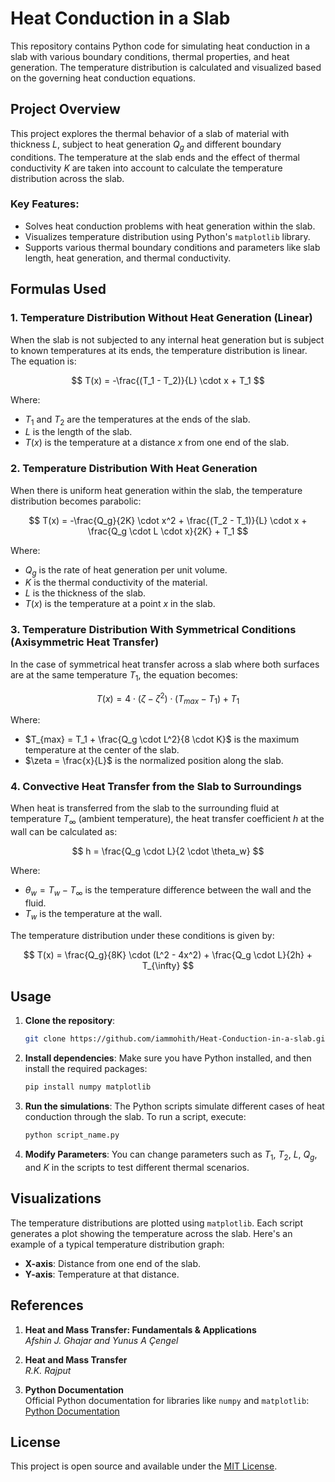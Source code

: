 # Heat Conduction in a Slab

This repository contains Python code for simulating heat conduction in a slab with various boundary conditions, thermal properties, and heat generation. The temperature distribution is calculated and visualized based on the governing heat conduction equations.

## Project Overview

This project explores the thermal behavior of a slab of material with thickness $L$, subject to heat generation $Q_g$ and different boundary conditions. The temperature at the slab ends and the effect of thermal conductivity $K$ are taken into account to calculate the temperature distribution across the slab. 

### Key Features:
- Solves heat conduction problems with heat generation within the slab.
- Visualizes temperature distribution using Python's `matplotlib` library.
- Supports various thermal boundary conditions and parameters like slab length, heat generation, and thermal conductivity.

## Formulas Used

### 1. **Temperature Distribution Without Heat Generation (Linear)**

When the slab is not subjected to any internal heat generation but is subject to known temperatures at its ends, the temperature distribution is linear. The equation is:

$$
T(x) = -\frac{(T_1 - T_2)}{L} \cdot x + T_1
$$

Where:
- $T_1$ and $T_2$ are the temperatures at the ends of the slab.
- $L$ is the length of the slab.
- $T(x)$ is the temperature at a distance $x$ from one end of the slab.

### 2. **Temperature Distribution With Heat Generation**

When there is uniform heat generation within the slab, the temperature distribution becomes parabolic:

$$
T(x) = -\frac{Q_g}{2K} \cdot x^2 + \frac{(T_2 - T_1)}{L} \cdot x + \frac{Q_g \cdot L \cdot x}{2K} + T_1
$$

Where:
- $Q_g$ is the rate of heat generation per unit volume.
- $K$ is the thermal conductivity of the material.
- $L$ is the thickness of the slab.
- $T(x)$ is the temperature at a point $x$ in the slab.

### 3. **Temperature Distribution With Symmetrical Conditions (Axisymmetric Heat Transfer)**

In the case of symmetrical heat transfer across a slab where both surfaces are at the same temperature $T_1$, the equation becomes:

$$
T(x) = 4 \cdot ( \zeta - \zeta^2 ) \cdot (T_{max} - T_1) + T_1
$$

Where:
- $T_{max} = T_1 + \frac{Q_g \cdot L^2}{8 \cdot K}$ is the maximum temperature at the center of the slab.
- $\zeta = \frac{x}{L}$ is the normalized position along the slab.

### 4. **Convective Heat Transfer from the Slab to Surroundings**

When heat is transferred from the slab to the surrounding fluid at temperature $T_{\infty}$ (ambient temperature), the heat transfer coefficient $h$ at the wall can be calculated as:

$$
h = \frac{Q_g \cdot L}{2 \cdot \theta_w}
$$

Where:
- $\theta_w = T_w - T_{\infty}$ is the temperature difference between the wall and the fluid.
- $T_w$ is the temperature at the wall.

The temperature distribution under these conditions is given by:

$$
T(x) = \frac{Q_g}{8K} \cdot (L^2 - 4x^2) + \frac{Q_g \cdot L}{2h} + T_{\infty}
$$

## Usage

1. **Clone the repository**:
   ```bash
   git clone https://github.com/iammohith/Heat-Conduction-in-a-slab.git
   ```
   
2. **Install dependencies**:
   Make sure you have Python installed, and then install the required packages:
   ```bash
   pip install numpy matplotlib
   ```

3. **Run the simulations**:
   The Python scripts simulate different cases of heat conduction through the slab. To run a script, execute:
   ```bash
   python script_name.py
   ```

4. **Modify Parameters**:
   You can change parameters such as $T_1$, $T_2$, $L$, $Q_g$, and $K$ in the scripts to test different thermal scenarios.

## Visualizations

The temperature distributions are plotted using `matplotlib`. Each script generates a plot showing the temperature across the slab. Here's an example of a typical temperature distribution graph:
- **X-axis**: Distance from one end of the slab.
- **Y-axis**: Temperature at that distance.

## References

1. **Heat and Mass Transfer: Fundamentals & Applications**  
   *Afshin J. Ghajar and Yunus A Çengel*

2. **Heat and Mass Transfer**  
   *R.K. Rajput*

3. **Python Documentation**  
   Official Python documentation for libraries like `numpy` and `matplotlib`:  
   [Python Documentation](https://docs.python.org/3/)

## License

This project is open source and available under the [MIT License](LICENSE).
